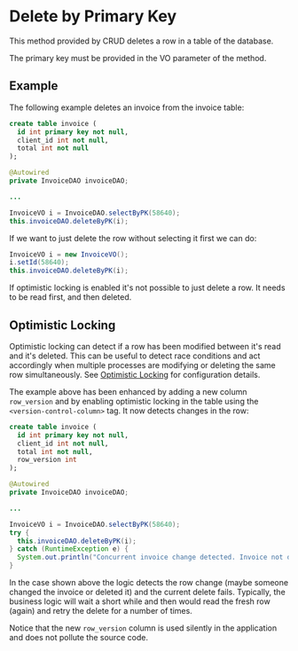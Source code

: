 # Delete by Primary Key

This method provided by CRUD deletes a row in a table of the database.

The primary key must be provided in the VO parameter of the method.


## Example

The following example deletes an invoice from the invoice table:

```sql
create table invoice (
  id int primary key not null,
  client_id int not null,
  total int not null
);
```

```java
@Autowired
private InvoiceDAO invoiceDAO;

...

InvoiceVO i = InvoiceDAO.selectByPK(58640);
this.invoiceDAO.deleteByPK(i);
```

If we want to just delete the row without selecting it first we can do:

```java
InvoiceVO i = new InvoiceVO();
i.setId(58640);
this.invoiceDAO.deleteByPK(i);
```

If optimistic locking is enabled it's not possible to just delete a row. It
needs to be read first, and then deleted.


## Optimistic Locking

Optimistic locking can detect if a row has been modified between it's read and it's deleted.
This can be useful to detect race conditions and act accordingly when multiple processes are 
modifying or deleting the same row simultaneously. See
[Optimistic Locking](../config/tags/version-control-column.md#optimistic-locking) for configuration
details.

The example above has been enhanced by adding a new column `row_version` and by enabling optimistic
locking in the table using the `<version-control-column>` tag. It now detects changes in the row:

```sql
create table invoice (
  id int primary key not null,
  client_id int not null,
  total int not null,
  row_version int
);
```

```java
@Autowired
private InvoiceDAO invoiceDAO;

...

InvoiceVO i = InvoiceDAO.selectByPK(58640);
try {
  this.invoiceDAO.deleteByPK(i);
} catch (RuntimeException e) {
  System.out.println("Concurrent invoice change detected. Invoice not deleted.");
}
```

In the case shown above the logic detects the row change (maybe someone changed the invoice or deleted 
it) and the current delete fails. Typically, the business logic will wait a short while and then 
would read the fresh row (again) and retry the delete for a number of times.

Notice that the new `row_version` column is used silently in the application and does not 
pollute the source code.

